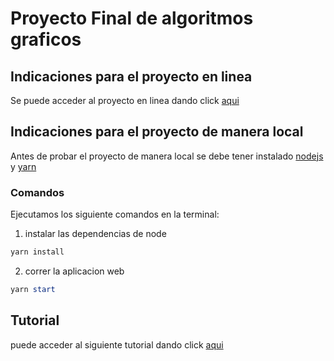 # Proyecto Final de algoritmos graficos

## Indicaciones para el proyecto en linea

Se puede acceder al proyecto en linea dando click [aqui](https://garabatos.vercel.app/)

## Indicaciones para el proyecto de manera local

Antes de probar el proyecto de manera local se debe tener instalado [nodejs](https://nodejs.org/es/download/) y [yarn](https://classic.yarnpkg.com/en/docs/install/#windows-stable)

### Comandos

Ejecutamos los siguiente comandos en la terminal:

1. instalar las dependencias de node

```powershell
yarn install
```

2. correr la aplicacion web

```powershell
yarn start
```

## Tutorial

puede acceder al siguiente tutorial dando click [aqui](https://youtu.be/Haf6CDCZJbE)
